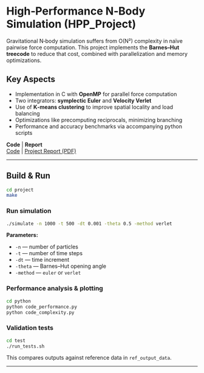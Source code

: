 # High‑Performance N‑Body Simulation (HPP_Project)

Gravitational N‑body simulation suffers from O(N²) complexity in naïve pairwise force computation. 
This project implements the **Barnes–Hut treecode** to reduce that cost, combined with parallelization and memory optimizations.

## Key Aspects
- Implementation in C with **OpenMP** for parallel force computation  
- Two integrators: **symplectic Euler** and **Velocity Verlet**  
- Use of **K‑means clustering** to improve spatial locality and load balancing  
- Optimizations like precomputing reciprocals, minimizing branching  
- Performance and accuracy benchmarks via accompanying python scripts

**Code** | **Report**  
[Code](https://github.com/sylvia-ymlin/HPP_Project/tree/main/project) | [Project Report (PDF)](https://github.com/sylvia-ymlin/HPP_Project/blob/main/project/report.pdf)

---

## Build & Run

```bash
cd project
make
```

### Run simulation

```bash
./simulate -n 1000 -t 500 -dt 0.001 -theta 0.5 -method verlet
```

**Parameters:**  
- `-n` — number of particles  
- `-t` — number of time steps  
- `-dt` — time increment  
- `-theta` — Barnes–Hut opening angle  
- `-method` — `euler` or `verlet`  

### Performance analysis & plotting

```bash
cd python
python code_performance.py
python code_complexity.py
```

### Validation tests

```bash
cd test
./run_tests.sh
```

This compares outputs against reference data in `ref_output_data`.

---
